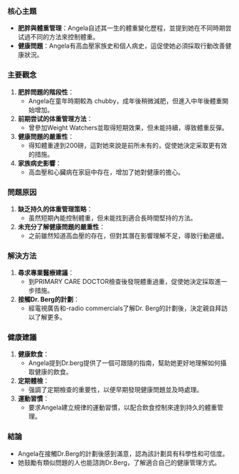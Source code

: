 ### 核心主題
- **肥胖與體重管理**：Angela自述其一生的體重變化歷程，並提到她在不同時期尝试過不同的方法來控制體重。
- **健康問題**：Angela有高血壓家族史和個人病史，這促使她必須採取行動改善健康狀況。

### 主要觀念
1. **肥胖問題的階段性**：
   - Angela在童年時期較為 chubby，成年後稍微減肥，但進入中年後體重開始增加。
2. **前期尝试的体重管理方法**：
   - 曾參加Weight Watchers並取得短期效果，但未能持續，導致體重反彈。
3. **健康問題的嚴重性**：
   - 得知體重達到200磅，這對她來說是前所未有的，促使她決定采取更有效的措施。
4. **家族病史影響**：
   - 高血壓和心臟病在家庭中存在，增加了她對健康的擔心。

### 問題原因
1. **缺乏持久的体重管理策略**：
   - 虽然短期內能控制體重，但未能找到適合長時間堅持的方法。
2. **未充分了解健康問題的嚴重性**：
   - 之前雖然知道高血壓的存在，但對其潛在影響理解不足，導致行動遲缓。

### 解決方法
1. **尋求專業醫療建議**：
   - 到PRIMARY CARE DOCTOR檢查後發現體重過重，促使她決定採取進一步措施。
2. **接觸Dr. Berg的計劃**：
   - 經電視廣告和-radio commercials了解Dr. Berg的計劃後，決定親自拜訪以了解更多。

### 健康建議
1. **健康飲食**：
   - Angela提到Dr.berg提供了一個可跟隨的指南，幫助她更好地理解如何攝取健康的飲食。
2. **定期體檢**：
   - 强調了定期檢查的重要性，以便早期發現健康問題並及時處理。
3. **運動習慣**：
   - 要求Angela建立規律的運動習慣，以配合飲食控制來達到持久的體重管理。

### 結論
- Angela在接觸Dr.Berg的計劃後感到滿意，認為該計劃具有科學性和可信度。
- 她鼓勵有類似問題的人也能諮詢Dr.Berg，了解適合自己的健康管理方式。